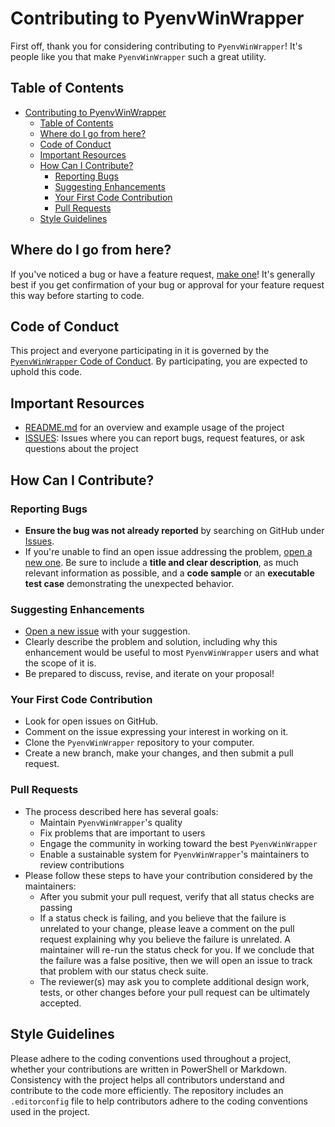 # Contributing to PyenvWinWrapper

First off, thank you for considering contributing to `PyenvWinWrapper`! It's people like you that make `PyenvWinWrapper` such a great utility.

## Table of Contents

- [Contributing to PyenvWinWrapper](#contributing-to-pyenvwinwrapper)
  - [Table of Contents](#table-of-contents)
  - [Where do I go from here?](#where-do-i-go-from-here)
  - [Code of Conduct](#code-of-conduct)
  - [Important Resources](#important-resources)
  - [How Can I Contribute?](#how-can-i-contribute)
    - [Reporting Bugs](#reporting-bugs)
    - [Suggesting Enhancements](#suggesting-enhancements)
    - [Your First Code Contribution](#your-first-code-contribution)
    - [Pull Requests](#pull-requests)
  - [Style Guidelines](#style-guidelines)

## Where do I go from here?

If you've noticed a bug or have a feature request, [make one](https://github.com/matracey/PyenvWinWrapper/issues)! It's generally best if you get confirmation of your bug or approval for your feature request this way before starting to code.

## Code of Conduct

This project and everyone participating in it is governed by the [`PyenvWinWrapper` Code of Conduct](CODE_OF_CONDUCT.md). By participating, you are expected to uphold this code.

## Important Resources

- [README.md](README.md) for an overview and example usage of the project
- [ISSUES](https://github.com/matracey/PyenvWinWrapper/issues): Issues where you can report bugs, request features, or ask questions about the project

## How Can I Contribute?

### Reporting Bugs

- **Ensure the bug was not already reported** by searching on GitHub under [Issues](https://github.com/matracey/PyenvWinWrapper/issues).
- If you're unable to find an open issue addressing the problem, [open a new one](https://github.com/matracey/PyenvWinWrapper/issues/new?labels=bug&template=bug_report.md). Be sure to include a **title and clear description**, as much relevant information as possible, and a **code sample** or an **executable test case** demonstrating the unexpected behavior.

### Suggesting Enhancements

- [Open a new issue](https://github.com/matracey/PyenvWinWrapper/issues/new?labels=bug&template=feature_request.md) with your suggestion.
- Clearly describe the problem and solution, including why this enhancement would be useful to most `PyenvWinWrapper` users and what the scope of it is.
- Be prepared to discuss, revise, and iterate on your proposal!

### Your First Code Contribution

- Look for open issues on GitHub.
- Comment on the issue expressing your interest in working on it.
- Clone the `PyenvWinWrapper` repository to your computer.
- Create a new branch, make your changes, and then submit a pull request.

### Pull Requests

- The process described here has several goals:
  - Maintain `PyenvWinWrapper`'s quality
  - Fix problems that are important to users
  - Engage the community in working toward the best `PyenvWinWrapper`
  - Enable a sustainable system for `PyenvWinWrapper`'s maintainers to review contributions
- Please follow these steps to have your contribution considered by the maintainers:
  - After you submit your pull request, verify that all status checks are passing
  - If a status check is failing, and you believe that the failure is unrelated to your change, please leave a comment on the pull request explaining why you believe the failure is unrelated. A maintainer will re-run the status check for you. If we conclude that the failure was a false positive, then we will open an issue to track that problem with our status check suite.
  - The reviewer(s) may ask you to complete additional design work, tests, or other changes before your pull request can be ultimately accepted.

## Style Guidelines

Please adhere to the coding conventions used throughout a project, whether your contributions are written in PowerShell or Markdown. Consistency with the project helps all contributors understand and contribute to the code more efficiently. The repository includes an `.editorconfig` file to help contributors adhere to the coding conventions used in the project.
